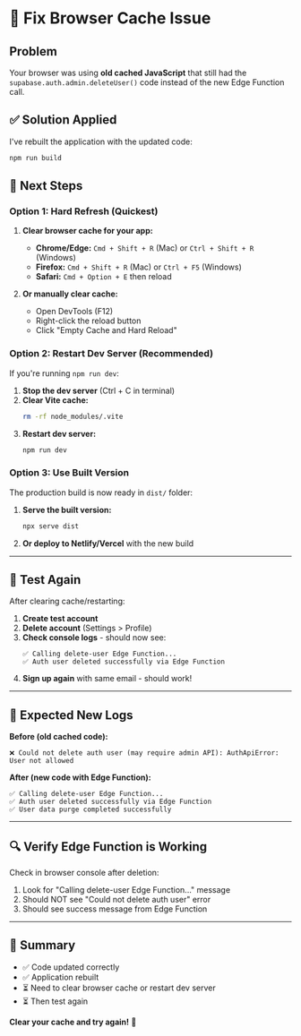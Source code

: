 # 🔄 Fix Browser Cache Issue

## Problem
Your browser was using **old cached JavaScript** that still had the `supabase.auth.admin.deleteUser()` code instead of the new Edge Function call.

## ✅ Solution Applied

I've rebuilt the application with the updated code:
```bash
npm run build
```

## 🚀 Next Steps

### **Option 1: Hard Refresh (Quickest)**

1. **Clear browser cache for your app:**
   - **Chrome/Edge:** `Cmd + Shift + R` (Mac) or `Ctrl + Shift + R` (Windows)
   - **Firefox:** `Cmd + Shift + R` (Mac) or `Ctrl + F5` (Windows)
   - **Safari:** `Cmd + Option + E` then reload

2. **Or manually clear cache:**
   - Open DevTools (F12)
   - Right-click the reload button
   - Click "Empty Cache and Hard Reload"

### **Option 2: Restart Dev Server (Recommended)**

If you're running `npm run dev`:

1. **Stop the dev server** (Ctrl + C in terminal)
2. **Clear Vite cache:**
   ```bash
   rm -rf node_modules/.vite
   ```
3. **Restart dev server:**
   ```bash
   npm run dev
   ```

### **Option 3: Use Built Version**

The production build is now ready in `dist/` folder:

1. **Serve the built version:**
   ```bash
   npx serve dist
   ```

2. **Or deploy to Netlify/Vercel** with the new build

---

## 🧪 Test Again

After clearing cache/restarting:

1. **Create test account**
2. **Delete account** (Settings > Profile)
3. **Check console logs** - should now see:
   ```
   ✅ Calling delete-user Edge Function...
   ✅ Auth user deleted successfully via Edge Function
   ```
4. **Sign up again** with same email - should work!

---

## 🎯 Expected New Logs

**Before (old cached code):**
```
❌ Could not delete auth user (may require admin API): AuthApiError: User not allowed
```

**After (new code with Edge Function):**
```
✅ Calling delete-user Edge Function...
✅ Auth user deleted successfully via Edge Function
✅ User data purge completed successfully
```

---

## 🔍 Verify Edge Function is Working

Check in browser console after deletion:
1. Look for "Calling delete-user Edge Function..." message
2. Should NOT see "Could not delete auth user" error
3. Should see success message from Edge Function

---

## 📝 Summary

- ✅ Code updated correctly
- ✅ Application rebuilt
- ⏳ Need to clear browser cache or restart dev server
- ⏳ Then test again

**Clear your cache and try again!** 🚀

